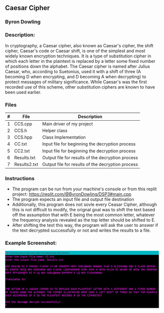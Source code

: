 ## Caesar Cipher
### Byron Dowling
### Description:

In cryptography, a Caesar cipher, also known as Caesar's cipher, the shift cipher, Caesar's code or Caesar shift, is one of the simplest and most widely known encryption techniques. It is a type of substitution cipher in which each letter in the plaintext is replaced by a letter some fixed number of positions down the alphabet. The Caesar cipher is named after Julius Caesar, who, according to Suetonius, used it with a shift of three (A becoming D when encrypting, and D becoming A when decrypting) to protect messages of military significance. While Caesar's was the first recorded use of this scheme, other substitution ciphers are known to have been used earlier.

### Files

|   #   | File             | Description                                        |
| :---: | ---------------- | -------------------------------------------------- |
|   1   | CCS.cpp          | Main driver of my project                          |
|   2   | CCS.h            | Helper class                                       |
|   3   | CCS.hpp          | Class Implementation                               |
|   4   | CC.txt           | Input file for beginning the decryption process    |
|   5   | CC2.txt          | Input file for beginning the decryption process    |
|   6   | Results.txt      | Output file for results of the decryption process  |
|   7   | Results2.txt     | Output file for results of the decryption process  |

### Instructions

- The program can be run from your machine's console or from this replit project: https://replit.com/@ByronDowling/DSP3#main.cpp
- The program expects an input file and output file destination
- Additionally, this program does not sovle every Ceasar Cipher, although this is not diffcult to modify, the orignal goal was to shift the text based off the assumption that with E being the most common letter, whatever the frequency analysis revealed as the top letter should be shifted to E. 
- After shifting the text this way, the program will ask the user to answer if the text decrypted successfully or not and writes the results to a file.

### Example Screenshot:

![image of SS1](https://github.com/Byron-Dowling/Ancient-Ciphers/blob/main/Projects/Caesar%20Cipher/Caesar%20Cipher%20Snippet.JPG?raw=true)
